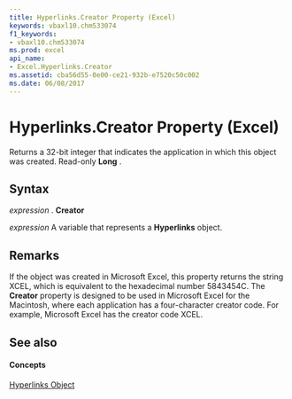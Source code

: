 ```yaml
---
title: Hyperlinks.Creator Property (Excel)
keywords: vbaxl10.chm533074
f1_keywords:
- vbaxl10.chm533074
ms.prod: excel
api_name:
- Excel.Hyperlinks.Creator
ms.assetid: cba56d55-0e00-ce21-932b-e7520c50c002
ms.date: 06/08/2017
---
```



# Hyperlinks.Creator Property (Excel)

Returns a 32-bit integer that indicates the application in which this object was created. Read-only  **Long** .


## Syntax

 _expression_ . **Creator**

 _expression_ A variable that represents a **Hyperlinks** object.


## Remarks

If the object was created in Microsoft Excel, this property returns the string XCEL, which is equivalent to the hexadecimal number 5843454C. The  **Creator** property is designed to be used in Microsoft Excel for the Macintosh, where each application has a four-character creator code. For example, Microsoft Excel has the creator code XCEL.


## See also


#### Concepts


[Hyperlinks Object](Excel.Hyperlinks.md)

